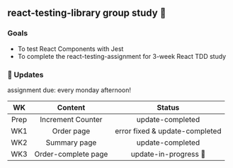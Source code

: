 ## react-testing-library group study 📲

### Goals
- To test React Components with Jest
- To complete the react-testing-assignment for 3-week React TDD study
### 📗 Updates
assignment due: every monday afternoon!

| WK | Content | Status | 
| :--: | :-----------------: | :------------: |
|  Prep | Increment Counter  | update-completed |  
|  WK1 | Order page | error fixed & update-completed |   
|  WK2 | Summary page | update-completed  |  
|  WK3 | Order-complete page | update-in-progress 🍨 | 

